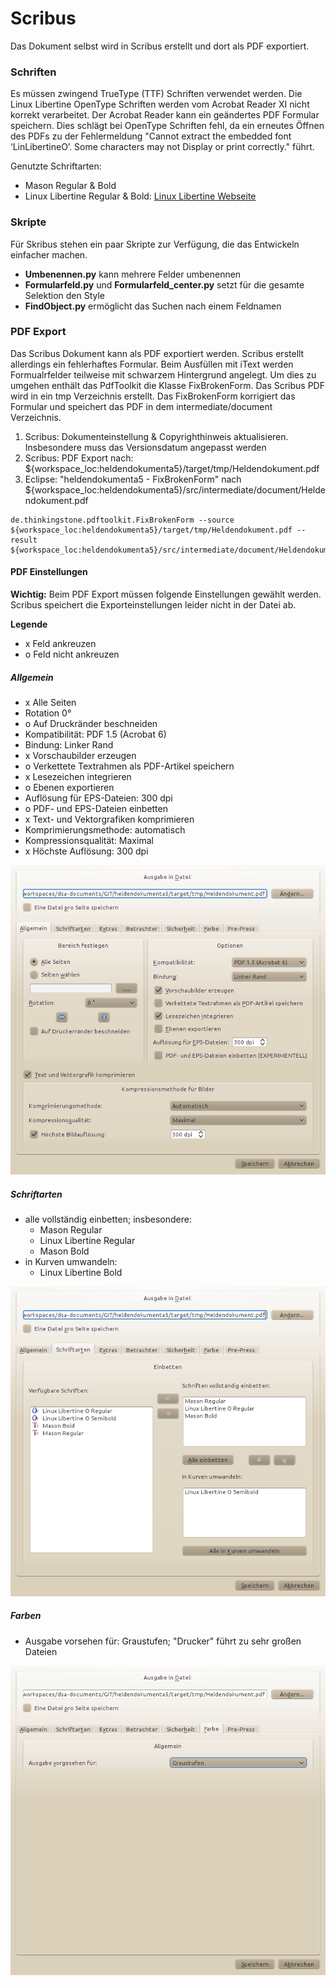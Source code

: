 # Scribus

Das Dokument selbst wird in Scribus erstellt und dort als PDF exportiert. 

### Schriften

Es müssen zwingend TrueType (TTF) Schriften verwendet werden. 
Die Linux Libertine OpenType Schriften werden vom Acrobat Reader XI nicht korrekt verarbeitet. 
Der Acrobat Reader kann ein geändertes PDF Formular speichern. 
Dies schlägt bei OpenType Schriften fehl, da ein erneutes Öffnen des PDFs zu der Fehlermeldung 
"Cannot extract the embedded font ‘LinLibertineO’. Some characters may not Display or print correctly." führt.  

Genutzte Schriftarten:

* Mason Regular & Bold
* Linux Libertine Regular & Bold: [Linux Libertine Webseite](http://www.linuxlibertine.org)

### Skripte

Für Skribus stehen ein paar Skripte zur Verfügung, die das Entwickeln einfacher machen.

* **Umbenennen.py** kann mehrere Felder umbenennen
* **Formularfeld.py** und **Formularfeld_center.py** setzt für die gesamte Selektion den Style
* **FindObject.py** ermöglicht das Suchen nach einem Feldnamen

### PDF Export

Das Scribus Dokument kann als PDF exportiert werden. Scribus erstellt allerdings ein fehlerhaftes Formular. 
Beim Ausfüllen mit iText werden Formualrfelder teilweise mit schwarzem Hintergrund angelegt.
Um dies zu umgehen enthält das PdfToolkit die Klasse FixBrokenForm. Das Scribus PDF wird in ein tmp Verzeichnis erstellt.
Das FixBrokenForm korrigiert das Formular und speichert das PDF in dem intermediate/document Verzeichnis.

1. Scribus: Dokumenteinstellung & Copyrighthinweis aktualisieren.
   Insbesondere muss das Versionsdatum angepasst werden
2. Scribus: PDF Export nach: ${workspace_loc:heldendokumenta5}/target/tmp/Heldendokument.pdf
3. Eclipse: "heldendokumenta5 - FixBrokenForm" nach ${workspace_loc:heldendokumenta5}/src/intermediate/document/Heldendokument.pdf

```
de.thinkingstone.pdftoolkit.FixBrokenForm --source ${workspace_loc:heldendokumenta5}/target/tmp/Heldendokument.pdf --result ${workspace_loc:heldendokumenta5}/src/intermediate/document/Heldendokument.pdf
```

#### PDF Einstellungen

**Wichtig:** Beim PDF Export müssen folgende Einstellungen gewählt werden. 
Scribus speichert die Exporteinstellungen leider nicht in der Datei ab. 

**Legende**

* x Feld ankreuzen
* o Feld nicht ankreuzen

##### Allgemein
* x Alle Seiten
* Rotation 0°
* o Auf Druckränder beschneiden
* Kompatibilität: PDF 1.5 (Acrobat 6)
* Bindung: Linker Rand
* x Vorschaubilder erzeugen
* o Verkettete Textrahmen als PDF-Artikel speichern
* x Lesezeichen integrieren
* o Ebenen exportieren
* Auflösung für EPS-Dateien: 300 dpi
* o PDF- und EPS-Dateien einbetten
* x Text- und Vektorgrafiken komprimieren 
* Komprimierungsmethode: automatisch
* Kompressionsqualität: Maximal
* x Höchste Auflösung: 300 dpi

![Allgemein](images/scribus/allgemein.png "Allgemein")

##### Schriftarten

* alle vollständig einbetten; insbesondere:
    * Mason Regular
    * Linux Libertine Regular
    * Mason Bold
* in Kurven umwandeln:
    * Linux Libertine Bold

![Schriftarten](images/scribus/schriftarten.png "Schriftarten")

##### Farben

* Ausgabe vorsehen für: Graustufen; "Drucker" führt zu sehr großen Dateien

![Farben](images/scribus/farben.png "Farben")
